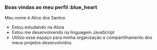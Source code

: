### Boas vindas ao meu perfil :blue_heart
Meu nome é Alice dos Santos

- Estou estudando na Alura
- Estou me desenvolvendo na linguagem JavaScript
- Utilizo esse espaço para minha organização e compartilhamento dos meus projetos desenvolvidos
